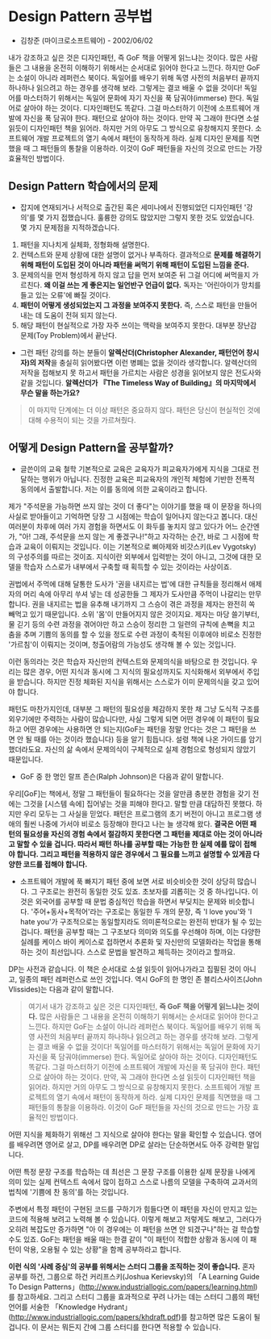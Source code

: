 # Design Pattern 공부법
- 김창준 (마이크로소프트웨어) - 2002/06/02

내가 강조하고 싶은 것은 디자인패턴, 즉 GoF 책을 어떻게 읽느냐는 것이다. 많은 사람들은 그 내용을 온전히 이해하기 위해서는 순서대로 읽어야 한다고 느낀다. 하지만 GoF는 소설이 아니라 레퍼런스 북이다. 독일어를 배우기 위해 독영 사전의 처음부터 끝까지 하나하나 읽으려고 하는 경우를 생각해 보라. 그렇게는 결코 배울 수 없을 것이다! 독일어를 마스터하기 위해서는 독일어 문화에 자기 자신을 푹 담궈야(immerse) 한다. 독일어로 살아야 하는 것이다. 디자인패턴도 똑같다. 그걸 마스터하기 이전에 소프트웨어 개발에 자신을 푹 담궈야 한다. 패턴으로 살아야 하는 것이다.
만약 꼭 그래야 한다면 소설 읽듯이 디자인패턴 책을 읽어라. 하지만 거의 아무도 그 방식으로 유창해지지 못한다. 소프트웨어 개발 프로젝트의 열기 속에서 패턴이 동작하게 하라. 실제 디자인 문제를 직면했을 때 그 패턴들의 통찰을 이용하라. 이것이 GoF 패턴들을 자신의 것으로 만드는 가장 효율적인 방법이다.

## Design Pattern 학습에서의 문제
- 잡지에 연재되거나 서적으로 출간된 혹은 세미나에서 진행되었던 디자인패턴 '강의'를 몇 가지 접했습니다. 훌륭한 강의도 많았지만 그렇지 못한 것도 있었습니다. 몇 가지 문제점을 지적하겠습니다.
1. 패턴을 지나치게 실체화, 정형화해 설명한다. 
2. 컨텍스트와 문제 상황에 대한 설명이 없거나 부족하다. 결과적으로 **문제를 해결하기 위해 패턴이 도입된 것이 아니라 패턴을 써먹기 위해 패턴이 도입된 느낌을 준다.**
3. 문제의식을 먼저 형성하게 하지 않고 답을 먼저 보여준 뒤 그걸 어디에 써먹을지 가르친다. **왜 이걸 쓰는 게 좋은지는 일언반구 언급이 없다.** 독자는 '어린아이가 망치를 들고 있는 오류'에 빠질 것이다. 
4. **패턴이 어떻게 생성되었는지 그 과정을 보여주지 못한다.** 즉, 스스로 패턴을 만들어내는 데 도움이 전혀 되지 않는다.
5. 해당 패턴이 현실적으로 가장 자주 쓰이는 맥락을 보여주지 못한다. 대부분 장난감 문제(Toy Problem)에서 끝난다.

- 그런 패턴 강의를 하는 분들이 **알렉산더(Christopher Alexander, 패턴언어 창시자)의 저작**을 충실히 읽어봤다면 이런 병폐는 없을 것이라 생각합니다. 알렉산더의 저작을 접해보지 못 하고서 패턴을 가르치는 사람은 성경을 읽어보지 않은 전도사와 같을 것입니다. **알렉산더가 『The Timeless Way of Building』의 마지막에서 무슨 말을 하는가요?**
> 이 마지막 단계에는 더 이상 패턴은 중요하지 않다. 패턴은 당신이 현실적인 것에 대해 수용적이 되는 것을 가르쳐줬다.

## 어떻게 Design Pattern을 공부할까?
- 글쓴이의 교육 철학
기본적으로 교육은 교육자가 피교육자가에게 지식을 그대로 전달하는 행위가 아닙니다. 진정한 교육은 피교육자의 개인적 체험에 기반한 전폭적 동의에서 출발합니다. 저는 이를 동의에 의한 교육이라고 합니다.

제가 "주석문을 가능하면 쓰지 않는 것이 더 좋다"는 이야기를 했을 때 이 문장을 하나의 사실로 받아들이고 기억하면 당장 그 시점에는 학습이 일어나지 않는다고 봅니다. 대신 여러분이 차후에 여러 가지 경험을 하면서도 이 화두를 놓치지 않고 있다가 어느 순간엔가, "아! 그래, 주석문을 쓰지 않는 게 좋겠구나!"하고 자각하는 순간, 바로 그 시점에 학습과 교육이 이뤄지는 것입니다. 이는 기본적으로 삐아제와 비갓스키(Lev Vygotsky)의 구성주의를 따르는 것이죠. 지식이란 외부에서 입력받는 것이 아니고, 그것에 대한 모델을 학습자 스스로가 내부에서 구축할 때 획득할 수 있는 것이라는 사상이죠.

권법에서 주먹에 대해 달통한 도사가 '권을 내지르는 법'에 대한 규칙들을 정리해서 애제자의 머리 속에 아무리 쑤셔 넣는 데 성공한들 그 제자가 도사만큼 주먹이 나갈리는 만무합니다. 권을 내지르는 법을 유추해 내기까지 그 스승이 겪은 과정을 제자는 완전히 쏙 빼먹고 있기 때문입니다. 소위 '몸'이 만들어지지 않은 것이지요. 제자는 마당 쓸기부터, 물 긷기 등의 수련 과정을 겪어야만 하고 스승이 정리한 그 일련의 규칙에 손뼉을 치고 춤을 추며 기쁨의 동의를 할 수 있을 정도로 수련 과정이 축적된 이후에야 비로소 진정한 '가르침'이 이뤄지는 것이며, 청출어람의 가능성도 생각해 볼 수 있는 것입니다.

이런 동의라는 것은 학습자 자신만의 컨텍스트와 문제의식을 바탕으로 한 것입니다. 우리는 많은 경우, 어떤 지식과 동시에 그 지식의 필요성까지도 지식화해서 외부에서 주입을 받습니다. 하지만 진정 체화된 지식을 위해서는 스스로가 이미 문제의식을 갖고 있어야 합니다.

패턴도 마찬가지인데, 대부분 그 패턴의 필요성을 체감하지 못한 채 그냥 도식적 구조를 외우기에만 주력하는 사람이 많습니다만, 사실 그렇게 되면 어떤 경우에 이 패턴이 필요하고 어떤 경우에는 사용하면 안 되는지(GoF는 패턴을 정말 안다는 것은 그 패턴을 쓰면 안 될 때를 아는 것이라 했습니다) 등을 알기 힘듭니다. 설령 책에 나온 가이드를 암기했더라도요. 자신의 삶 속에서 문제의식이 구체적으로 실제 경험으로 형성되지 않았기 때문입니다.


- GoF 중 한 명인 랄프 존슨(Ralph Johnson)은 다음과 같이 말합니다.

우리[GoF]는 책에서, 정말 그 패턴들이 필요하다는 것을 알만큼 충분한 경험을 갖기 전에는 그것을 [시스템 속에] 집어넣는 것을 피해야 한다고. 말할 만큼 대담하진 못했다. 하지만 우리 모두는 그 사실을 믿었다. 패턴은 프로그램의 초기 버전이 아니고 프로그램 생애의 훨씬 나중에 가서야 비로소 등장해야 한다고 나는 늘 생각해 왔다. **결국은 어떤 패턴의 필요성을 자신의 경험 속에서 절감하지 못한다면 그 패턴을 제대로 아는 것이 아니라고 말할 수 있을 겁니다. 따라서 패턴 하나를 공부할 때는 가능한 한 실제 예를 많이 접해야 합니다. 그리고 패턴을 적용하지 않은 경우에서 그 필요를 느끼고 설명할 수 있게끔 다양한 코드를 접해야 합니다.**

- 소프트웨어 개발에 푹 빠지기
패턴 중에 보면 서로 비슷비슷한 것이 상당히 많습니다. 그 구조로는 완전히 동일한 것도 있죠. 초보자를 괴롭히는 것 중 하나입니다. 이것은 외국어를 공부할 때 문법 중심적인 학습을 하면서 부딪치는 문제와 비슷합니다. '주어+동사+목적어'라는 구조로는 동일한 두 개의 문장, 즉 'I love you'와 'I hate you'가 구조적으로는 동일할지라도 의미론적으로는 완전히 반대가 될 수 있는 겁니다. 패턴을 공부할 때는 그 구조보다 의미와 의도를 우선해야 하며, 이는 다양한 실례를 케이스 바이 케이스로 접하면서 추론화 및 자신만의 모델화라는 작업을 통해 하는 것이 최선입니다. 스스로 문법을 발견하고 체득하는 것이라고 할까요.

DP는 사전과 같습니다. 이 책은 순서대로 소설 읽듯이 읽어나가라고 집필된 것이 아니고, 일종의 패턴 레퍼런스로 쓰인 것입니다. 역시 GoF의 한 명인 존 블리스사이즈(John Vlissides)는 다음과 같이 말합니다.
> 여기서 내가 강조하고 싶은 것은 디자인패턴, **즉 GoF 책을 어떻게 읽느냐는 것이다.** 많은 사람들은 그 내용을 온전히 이해하기 위해서는 순서대로 읽어야 한다고 느낀다. 하지만 GoF는 소설이 아니라 레퍼런스 북이다. 독일어를 배우기 위해 독영 사전의 처음부터 끝까지 하나하나 읽으려고 하는 경우를 생각해 보라. 그렇게는 결코 배울 수 없을 것이다! 독일어를 마스터하기 위해서는 독일어 문화에 자기 자신을 푹 담궈야(immerse) 한다. 독일어로 살아야 하는 것이다. 디자인패턴도 똑같다. 그걸 마스터하기 이전에 소프트웨어 개발에 자신을 푹 담궈야 한다. 패턴으로 살아야 하는 것이다.
만약, 꼭 그래야 한다면 소설 읽듯이 디자인패턴 책을 읽어라. 하지만 거의 아무도 그 방식으로 유창해지지 못한다. 소프트웨어 개발 프로젝트의 열기 속에서 패턴이 동작하게 하라. 실제 디자인 문제를 직면했을 때 그 패턴들의 통찰을 이용하라. 이것이 GoF 패턴들을 자신의 것으로 만드는 가장 효율적인 방법이다.

어떤 지식을 체화하기 위해선 그 지식으로 살아야 한다는 말을 확인할 수 있습니다. 영어를 배우려면 영어로 살고, DP를 배우려면 DP로 살라는 단순하면서도 아주 강력한 말입니다.

어떤 특정 문장 구조를 학습하는 데 최선은 그 문장 구조를 이용한 실제 문장을 나에게 의미 있는 실제 컨텍스트 속에서 많이 접하고 스스로 나름의 모델을 구축하여 교과서의 법칙에 '기쁨에 찬 동의'를 하는 것입니다.

주변에서 특정 패턴이 구현된 코드를 구하기가 힘들다면 이 패턴을 자신이 만지고 있는 코드에 적용해 보려고 노력해 볼 수 있습니다. 이렇게 해보고 저렇게도 해보고, 그러다가 오히려 복잡도만 증가하면 "아 이 경우에는 이 패턴을 쓰면 안 되겠구나"하는 걸 학습할 수도 있죠. GoF는 패턴을 배울 때는 한결 같이 "이 패턴이 적합한 상황과 동시에 이 패턴이 악용, 오용될 수 있는 상황"을 함께 공부하라고 합니다.

**이런 식의 '사례 중심'의 공부를 위해서는 스터디 그룹을 조직하는 것이 좋습니다.** 혼자 공부를 하건, 그룹으로 하건 커리프스키(Joshua Kerievsky)의 「A Learning Guide To Design Patterns」(http://www.industriallogic.com/papers/learning.html)를 참고하세요. 그리고 스터디 그룹을 효과적으로 꾸려 나가는 데는 스터디 그룹의 패턴 언어를 서술한 「Knowledge Hydrant」(http://www.industriallogic.com/papers/khdraft.pdf)를 참고하면 많은 도움이 될 겁니다. 이 문서는 뭐든지 간에 그룹 스터디를 한다면 적용할 수 있습니다.
